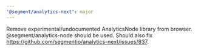 ```yaml
---
'@segment/analytics-next': major
---
```


Remove experimental/undocumented AnalyticsNode library from browser. @segment/analytics-node should be used.
Should also fix https://github.com/segmentio/analytics-next/issues/837.

